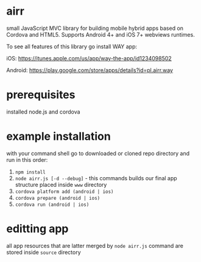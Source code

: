 # airr
small JavaScript MVC library for building mobile hybrid apps based on Cordova and HTML5. Supports Android 4+ and iOS 7+ webviews runtimes.

To see all features of this library go install WAY app:

iOS: https://itunes.apple.com/us/app/way-the-app/id1234098502

Android: https://play.google.com/store/apps/details?id=pl.airr.way

# prerequisites
installed node.js and cordova

# example installation
with your command shell go to downloaded or cloned repo directory and run in this order:

1. `npm install`
2. `node airr.js [-d --debug]` - this commands builds our final app structure placed inside `www` directory
3. `cordova platform add (android | ios)`
4. `cordova prepare (android | ios)`
5. `cordova run (android | ios)`

# editting app
all app resources that are latter merged by `node airr.js` command are stored inside `source` directory


